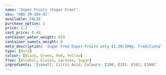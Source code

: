 ```yaml
---
name: 'Super Fruits (Sugar Free)'
sku: 'HBG-JR-104-01'
available: FALSE
purchase_option: 1
price: 1.2
cost_price: 0.48
container_water_weight: 919
container_sweets_weight: 0
meta_description: 'Sugar Free Super Fruits only £1.20/100g. Traditional sweets and more at Humbugs Confectionery Store. Specialists in satisfying your sweet tooth!'
type: [Hard]
colour: [Black, Green, Red, Yellow]
free: [Alcohol, Gluten, Lactose, Sugar]
ingredients: 'Isomalt, Citric Acid, Colours: E100, E153, E162, E160C'
---
```

